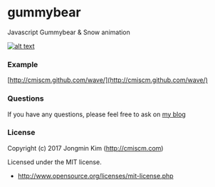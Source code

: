 # gummybear
Javascript Gummybear & Snow animation

[![alt text](https://cmiscm.github.io/wave/screenshot/wave.jpg)](http://cmiscm.github.com/wave/)

 
### Example
[http://cmiscm.github.com/wave/](http://cmiscm.github.com/wave/)


### Questions
If you have any questions, please feel free to ask on [my blog](http://blog.cmiscm.com/?p=5452)


### License
Copyright (c) 2017 Jongmin Kim (http://cmiscm.com) 

Licensed under the MIT license.

 - http://www.opensource.org/licenses/mit-license.php
